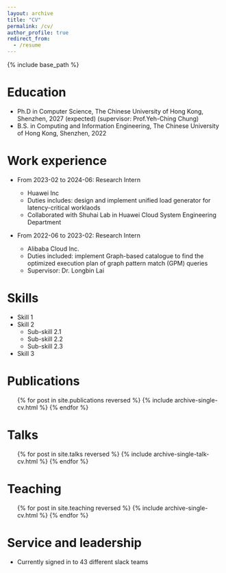 ```yaml
---
layout: archive
title: "CV"
permalink: /cv/
author_profile: true
redirect_from:
  - /resume
---
```


{% include base_path %}

Education
======
* Ph.D in Computer Science, The Chinese University of Hong Kong, Shenzhen, 2027 (expected) (supervisor: Prof.Yeh-Ching Chung)
* B.S. in Computing and Information Engineering, The Chinese University of Hong Kong, Shenzhen, 2022

Work experience
======
* From 2023-02 to 2024-06: Research Intern
  * Huawei Inc
  * Duties includes: design and implement unified load generator for latency-critical worklaods
  * Collaborated with Shuhai Lab in Huawei Cloud System Engineering Department

* From 2022-06 to 2023-02: Research Intern
  * Alibaba Cloud Inc.
  * Duties included: implement Graph-based catalogue to find the optimized execution plan of graph pattern match (GPM) queries
  * Supervisor: Dr. Longbin Lai
  
Skills
======
* Skill 1
* Skill 2
  * Sub-skill 2.1
  * Sub-skill 2.2
  * Sub-skill 2.3
* Skill 3

Publications
======
  <ul>{% for post in site.publications reversed %}
    {% include archive-single-cv.html %}
  {% endfor %}</ul>
  
Talks
======
  <ul>{% for post in site.talks reversed %}
    {% include archive-single-talk-cv.html  %}
  {% endfor %}</ul>
  
Teaching
======
  <ul>{% for post in site.teaching reversed %}
    {% include archive-single-cv.html %}
  {% endfor %}</ul>
  
Service and leadership
======
* Currently signed in to 43 different slack teams
